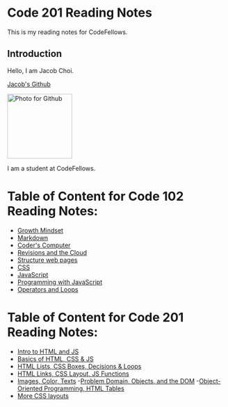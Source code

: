 # Code 201 Reading Notes
This is my reading notes for CodeFellows.

## Introduction
Hello, I am Jacob Choi.

[Jacob's Github](https://github.com/Choij12)

<img width="149" alt="Photo for Github" src="https://user-images.githubusercontent.com/91853244/135907212-c1ccc99f-d533-48ab-8684-3f40a592fd2d.png">

I am a student at CodeFellows.

# Table of Content for Code 102 Reading Notes:
- [Growth Mindset](growth_mindset.md)
- [Markdown](markdown.md)
- [Coder's Computer](Coders_Computer.md)
- [Revisions and the Cloud](Revisions_and_the_cloud.md)
- [Structure web pages](Structure_Web_Pages_with_HTML.md)
- [CSS](CSS.md)
- [JavaScript](Javascript.md)
- [Programming with JavaScript](Programming_with_JavaScript.md) 
- [Operators and Loops](Operators&Loops.md)

# Table of Content for Code 201 Reading Notes:
- [Intro to HTML and JS](class-01.md)
- [Basics of HTML, CSS & JS](class-02.md) 
- [HTML Lists, CSS Boxes, Decisions & Loops](class-03.md)
- [HTML Links, CSS Layout, JS Functions](class-04.md)
- [Images, Color, Texts](class-05.md)
-[Problem Domain, Objects, and the DOM](class-06.md)
-[Object-Oriented Programming, HTML Tables](class-07.md)
- [More CSS layouts](class-08.md)
